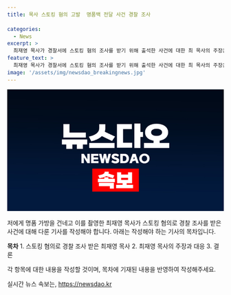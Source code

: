 ```yaml
---
title: 목사 스토킹 혐의 고발  명품백 전달 사건 경찰 조사

categories:
  - News
excerpt: >
  최재영 목사가 경찰서에 스토킹 혐의 조사를 받기 위해 출석한 사건에 대한 최 목사의 주장은, 김 여사와의 만남은 친절한 안내 아래 이뤄진 것이며 스토킹이 아니라고 주장했으며, 스토커로 생각된다면 즉시 신고해야 했다는 주장과 함께, 명품 가방을 선물로 준 사실이 국가기록물에 보존될 수 없다는 논지를 제시했습니다. 최 목사는 지난 1월에 보수단체에 고발되었으며, 이에 대한 경찰 조사가 진행 중에 있습니다.
feature_text: >
  최재영 목사가 경찰서에 스토킹 혐의 조사를 받기 위해 출석한 사건에 대한 최 목사의 주장은, 김 여사와의 만남은 친절한 안내 아래 이뤄진 것이며 스토킹이 아니라고 주장했으며, 스토커로 생각된다면 즉시 신고해야 했다는 주장과 함께, 명품 가방을 선물로 준 사실이 국가기록물에 보존될 수 없다는 논지를 제시했습니다. 최 목사는 지난 1월에 보수단체에 고발되었으며, 이에 대한 경찰 조사가 진행 중에 있습니다.
image: '/assets/img/newsdao_breakingnews.jpg'
---
```


<p><img src="/assets/img/newsdao_breakingnews.jpg" alt="ontimetimes 속보" /></p>

<p>저에게 명품 가방을 건네고 이를 촬영한 최재영 목사가 스토킹 혐의로 경찰 조사를 받은 사건에 대해 다룬 기사를 작성해야 합니다. 아래는 작성해야 하는 기사의 목차입니다.</p>

<p><strong>목차</strong>
1. 스토킹 혐의로 경찰 조사 받은 최재영 목사
2. 최재영 목사의 주장과 대응
3. 결론</p>

<p>각 항목에 대한 내용을 작성할 것이며, 목차에 기재된 내용을 반영하여 작성해주세요.</p>
실시간 뉴스 속보는, <a href="https://newsdao.kr" rel="dofollow">https://newsdao.kr</a>


